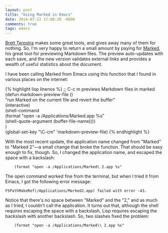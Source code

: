 ```yaml
---
layout: post
title: "Using Marked in Emacs"
date: 2014-07-22 17:08:20 -0600
comments: true
tags: emacs
---
```


[Brett Terpstra][terpstra] makes some great tools, and gives away many of them for nothing. So, I'm very happy to return a small amount by paying for [Marked][marked], his great tool for previewing Markdown files. The preview auto-updates with each save, and the new version validates external links and provides a wealth of useful statistics about the document.

I have been calling Marked from Emacs using this function that I found in various places on the internet:

{% highlight lisp linenos %}
   ;; C-c m previews Markdown files in marked  
   (defun markdown-preview-file ()  
        "run Marked on the current file and revert the buffer"  
        (interactive)  
        (shell-command  
        (format "open -a /Applications/Marked.app %s"  
           (shell-quote-argument (buffer-file-name))))  
   )  
   (global-set-key "\C-cm" 'markdown-preview-file)
{% endhighlight %}

With the most recent update, the application name changed from "Marked" to "Marked 2"&mdash;a small change that broke the function. That should be easy enough to fix, though. So, I changed the application name, and escaped the space with a backslash:

        (format "open -a /Applications/Marked\ 2.app %s"

The open command worked fine from the terminal, but when I tried it from Emacs, I got the following error message:

    FSPathMakeRef(/Applications/Marked2.app) failed with error -43.

Notice that there's no space between "Marked" and the "2," and as much as I tried, I couldn't call the application. It turns out that, although the shell requires escaping the space with a backslash, Lisp requires escaping the backslash with another backslash. So, two slashes fixed the problem:

        (format "open -a /Applications/Marked\\ 2.app %s"

[marked]: http://marked2app.com

[terpstra]: http://brettterpstra.com



